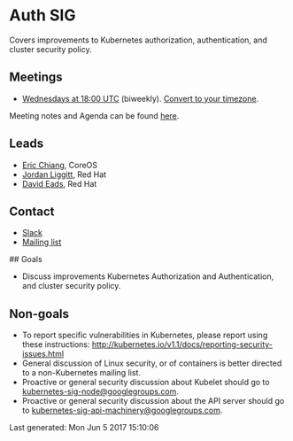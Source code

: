 <!---
This is an autogenerated file!

Please do not edit this file directly, but instead make changes to the
sigs.yaml file in the project root.

To understand how this file is generated, see generator/README.md.
-->
# Auth SIG

Covers improvements to Kubernetes authorization, authentication, and cluster security policy.

## Meetings
* [Wednesdays at 18:00 UTC](https://zoom.us/my/k8s.sig.auth) (biweekly). [Convert to your timezone](http://www.thetimezoneconverter.com/?t=18:00&tz=UTC).

Meeting notes and Agenda can be found [here](https://docs.google.com/document/d/1woLGRoONE3EBVx-wTb4pvp4CI7tmLZ6lS26VTbosLKM/edit#).

## Leads
* [Eric Chiang](https://github.com/ericchiang), CoreOS
* [Jordan Liggitt](https://github.com/liggitt), Red Hat
* [David Eads](https://github.com/deads2k), Red Hat

## Contact
* [Slack](https://kubernetes.slack.com/messages/sig-auth)
* [Mailing list](https://groups.google.com/forum/#!forum/kubernetes-sig-auth)

<!-- BEGIN CUSTOM CONTENT -->
## Goals
* Discuss improvements Kubernetes Authorization and Authentication, and cluster security policy.

## Non-goals
* To report specific vulnerabilities in Kubernetes, please report using these instructions: http://kubernetes.io/v1.1/docs/reporting-security-issues.html
* General discussion of Linux security, or of containers is better directed to a non-Kubernetes mailing list.
* Proactive or general security discussion about Kubelet should go to kubernetes-sig-node@googlegroups.com.
* Proactive or general security discussion about the API server should go to kubernetes-sig-api-machinery@googlegroups.com.  
<!-- END CUSTOM CONTENT -->

Last generated:  Mon Jun 5 2017 15:10:06
